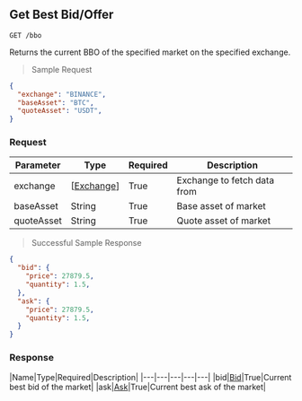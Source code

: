 
## Get Best Bid/Offer

`GET /bbo`

Returns the current BBO of the specified market on the specified exchange.

> Sample Request

```json
{
  "exchange": "BINANCE",
  "baseAsset": "BTC",
  "quoteAsset": "USDT",
}
```

### Request

|Parameter|Type|Required|Description|
|---|---|---|---|
|exchange|[[Exchange](#exchange)]|True|Exchange to fetch data from|
|baseAsset|String|True|Base asset of market|
|quoteAsset|String|True|Quote asset of market|

> Successful Sample Response

```json
{
  "bid": {
    "price": 27879.5,
    "quantity": 1.5,
  },
  "ask": {
    "price": 27879.5,
    "quantity": 1.5,
  }
}
```

### Response

|Name|Type|Required|Description|
|---|---|---|---|---|
|bid|[Bid](#bid)|True|Current best bid of the market|
|ask|[Ask](#ask)|True|Current best ask of the market|

